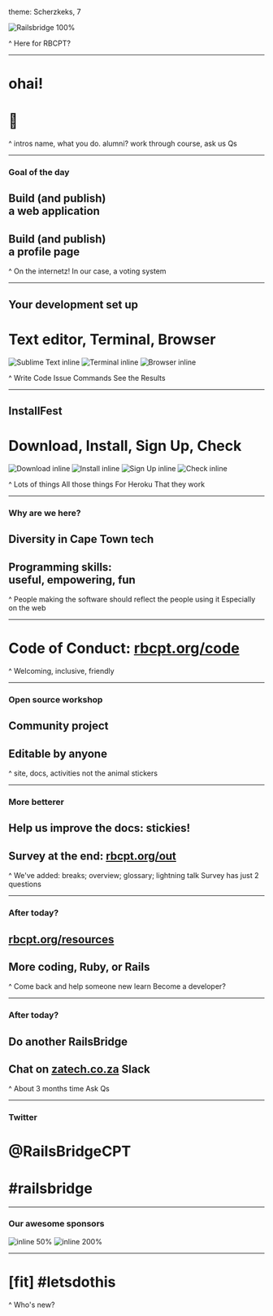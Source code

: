 theme: Scherzkeks, 7

![Railsbridge 100%](img/railsbridge-cape-town-logo-large.png)

^ Here for RBCPT?

---

# ohai!
# 👋

^ intros
name, what you do. alumni?
work through course, ask us Qs

---

### Goal of the day
## Build (and publish)<br>a web application
## Build (and publish)<br>a profile page

^ On the internetz!
In our case, a voting system

---

## Your development set up
# Text editor, Terminal, Browser

![Sublime Text inline](img/set-up-text-editor.png) ![Terminal inline](img/set-up-terminal.png) ![Browser inline](img/set-up-browser.png)

^ Write Code
Issue Commands
See the Results

---

## InstallFest
# Download, Install, Sign Up, Check

![Download inline](img/download.png) ![Install inline](img/install.png) ![Sign Up inline](img/user.png) ![Check inline](img/check.png)

^ Lots of things
All those things
For Heroku
That they work

---

### Why are we here?

## Diversity in Cape Town tech
## Programming skills:<br />useful, empowering, fun

^ People making the software should reflect the people using it
Especially on the web

---

# Code of Conduct: [rbcpt.org/code](http://rbcpt.org/code/)

^ Welcoming, inclusive, friendly

---

### Open source workshop

## Community project
## Editable by anyone

^ site, docs, activities
not the animal stickers

---

### More betterer

## Help us improve the docs: stickies!
## Survey at the end: [rbcpt.org/out](http://rbcpt.org/out)

^ We've added: breaks; overview; glossary; lightning talk
Survey has just 2 questions

---

### After today?

## [rbcpt.org/resources](http://rbcpt.org/resources/)
## More coding, Ruby, or Rails

^ Come back and help someone new learn
Become a developer?

---

### After today?

## Do another RailsBridge
## Chat on [zatech.co.za](http://zatech.co.za) Slack

^ About 3 months time
Ask Qs

---

### Twitter
# @RailsBridgeCPT
# #railsbridge

---

### Our awesome sponsors

![inline 50%](img/prodigy-finance.png)
![inline 200%](img/offerzen.jpg)

---

# [fit] #letsdothis

^ Who's new?
